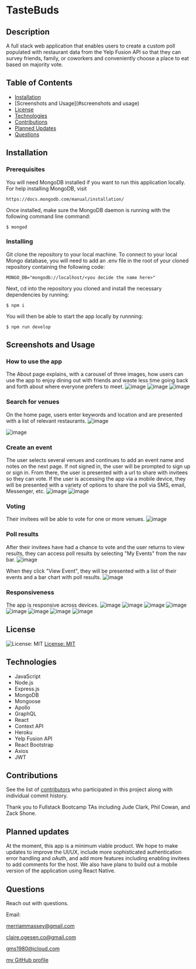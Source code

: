 # TasteBuds

## Description

A full stack web application that enables users to create a custom poll populated with restaurant data from the Yelp Fusion API so that they can survey friends, family, or coworkers and conveniently choose a place to eat based on majority vote.

## Table of Contents

- [Installation](#installation)
- [Screenshots and Usage](#screenshots and usage)
- [License](#license)
- [Technologies](#technologies)
- [Contributions](#contributions)
- [Planned Updates](#plannedupdates)
- [Questions](#questions)

## Installation

### Prerequisites

You will need MongoDB installed if you want to run this application locally. For help installing MongoDB, visit
````
https://docs.mongodb.com/manual/installation/
````
Once installed, make sure the MongoDB daemon is running with the following command line command:
````
$ mongod
````

### Installing

Git clone the repository to your local machine. To connect to your local Mongo database, you will need to add an .env file in the root of your cloned repository containing the following code:
````
MONGO_DB="mongodb://localhost/<you decide the name here>"
````

Next, cd into the repository you cloned and install the necessary dependencies by running:
````
$ npm i
````

You will then be able to start the app locally by runnning:
````
$ npm run develop
````

## Screenshots and Usage

### How to use the app
The About page explains, with a carousel of three images, how users can use the app to enjoy dining out with friends and waste less time going back and forth   about where everyone prefers to meet.
![image](https://user-images.githubusercontent.com/77468612/135192084-6ce07771-9977-4111-b0d9-bb24f15b8282.png)
![image](https://user-images.githubusercontent.com/77468612/135192080-74fc8a18-951a-4126-b150-af67d9d76955.png)
![image](https://user-images.githubusercontent.com/77468612/135192105-a560772a-63b3-454e-b9b1-9a55462db861.png)

### Search for venues
On the home page, users enter keywords and location and are presented with a list of relevant restaurants.
![image](https://user-images.githubusercontent.com/77468612/135192131-1ac53c44-fca9-4013-a01f-d6755162b7f1.png)

![image](https://user-images.githubusercontent.com/77468612/135192176-e254a4f0-f00a-4e83-a3f9-7314cb40d378.png)

### Create an event
The user selects several venues and continues to add an event name and notes on the next page. If not signed in, the user will be prompted to sign up or sign in. From there, the user is presented with a url to share with invitees so they can vote. If the user is accessing the app via a mobile device, they will be presented with a variety of options to share the poll via SMS, email, Messenger, etc.
![image](https://user-images.githubusercontent.com/77468612/135192189-c4dd7bef-60cb-4901-91ff-6d75814d23f8.png)
![image](https://user-images.githubusercontent.com/77468612/135192159-e83b1609-2e77-478c-8111-e068891e9b5e.png)

### Voting
Their invitees will be able to vote for one or more venues.
![image](https://user-images.githubusercontent.com/77468612/135193923-5f069974-98d1-4874-bbfa-a9df9ecf66d8.png)

### Poll results
After their invitees have had a chance to vote and the user returns to view results, they can access poll results by selecting "My Events" from the nav bar. 
![image](https://user-images.githubusercontent.com/77468612/135192378-6c45ebc7-8faf-4b8f-b919-0ad26f715600.png)

When they click "View Event", they will be presented with a list of their events and a bar chart with poll results.
![image](https://user-images.githubusercontent.com/77468612/135192209-453f1ad1-a1e9-4245-b9c7-a9f7ebb0cfa6.png)

### Responsiveness
The app is responsive across devices.
![image](https://user-images.githubusercontent.com/77468612/135192471-3ba7b736-bb96-4650-8e7d-3aac839da8f4.png)
![image](https://user-images.githubusercontent.com/77468612/135192494-9549afa8-86da-474a-bd58-c319ed17f7b2.png)
![image](https://user-images.githubusercontent.com/77468612/135192509-bb1ddc9b-915d-4490-b0ae-c45a9d1b5db4.png)
![image](https://user-images.githubusercontent.com/77468612/135192539-1a37b9e7-6c9e-4e11-b592-e71fff1f418d.png)
![image](https://user-images.githubusercontent.com/77468612/135192578-ac8c1e01-4b2a-43a1-a5c1-64b57264f30b.png)
![image](https://user-images.githubusercontent.com/77468612/135194002-5aa5cac3-5d75-49d8-945c-4f8002f3dbf5.png)
![image](https://user-images.githubusercontent.com/77468612/135192590-6db5b799-dc94-4a6a-8297-52a6d483c61a.png)
![image](https://user-images.githubusercontent.com/77468612/135192596-fc894e11-abda-493c-a18c-8c71822057db.png)

## License

![License: MIT](https://img.shields.io/badge/License-MIT-yellow.svg)
[License: MIT](https://opensource.org/licenses/MIT)

## Technologies

- JavaScript
- Node.js
- Express.js
- MongoDB
- Mongoose
- Apollo
- GraphQL
- React
- Context API
- Heroku
- Yelp Fusion API
- React Bootstrap
- Axios
- JWT

## Contributions

See the list of [contributors](https://github.com/merriammassey/tastebuds/graphs/contributors) who participated in this project along with individual commit history.

Thank you to Fullstack Bootcamp TAs including Jude Clark, Phil Cowan, and Zack Shone.

## Planned updates

At the moment, this app is a minimum viable product. We hope to make updates to improve the UI/UX, include more sophisticated authentication error handling and oAuth, and add more features including enabling invitees to add comments for the host. We also have plans to build out a mobile version of the application using React Native.

## Questions

Reach out with questions.

Email:

merriammassey@gmail.com

claire.ogesen.co@gmail.com

gms1980@icloud.com

[my GitHub profile](https://github.com/merriammassey)
